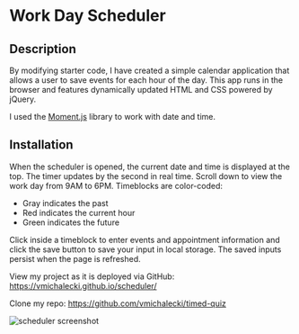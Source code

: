 # Work Day Scheduler

## Description

By modifying starter code, I have created a simple calendar application that allows a user to save events for each hour of the day. This app runs in the browser and features dynamically updated HTML and CSS powered by jQuery.

I used the [Moment.js](https://momentjs.com/) library to work with date and time.

## Installation

When the scheduler is opened, the current date and time is displayed at the top. The timer updates by the second in real time. Scroll down to view the work day from 9AM to 6PM. Timeblocks are color-coded:

  * Gray indicates the past
  * Red indicates the current hour
  * Green indicates the future

Click inside a timeblock to enter events and appointment information and click the save button to save your input in local storage. The saved inputs persist when the page is refreshed.

View my project as it is deployed via GitHub: https://vmichalecki.github.io/scheduler/

Clone my repo: https://github.com/vmichalecki/timed-quiz

![scheduler screenshot](./assets/images.scheduler-screenshot.png)